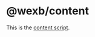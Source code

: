 # @wexb/content

This is the
[content script](https://developer.mozilla.org/en-US/docs/Mozilla/Add-ons/WebExtensions/Content_scripts).
